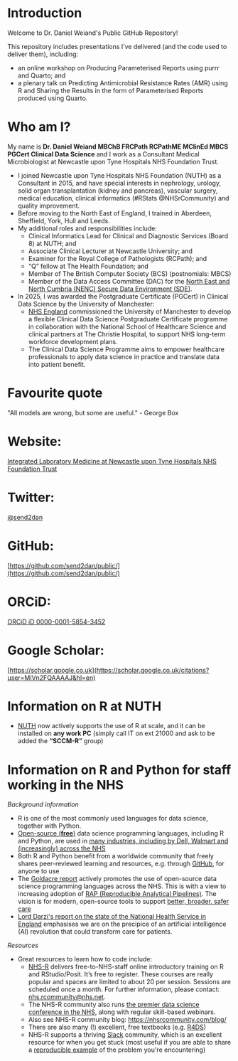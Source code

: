 # Introduction

Welcome to Dr. Daniel Weiand's Public GitHub Repository!

This repository includes presentations I’ve delivered (and the code used to deliver them), including: 
- an online workshop on Producing Parameterised Reports using purrr and Quarto; and 
- a plenary talk on Predicting Antimicrobial Resistance Rates (AMR) using R and Sharing the Results in the form of Parameterised Reports produced using Quarto. 

# Who am I?

My name is **Dr. Daniel Weiand MBChB FRCPath RCPathME MClinEd MBCS PGCert Clinical Data Science** and I work as a Consultant Medical Microbiologist at Newcastle upon Tyne Hospitals NHS Foundation Trust.  
- I joined Newcastle upon Tyne Hospitals NHS Foundation (NUTH) as a Consultant in 2015, and have special interests in nephrology, urology, solid organ transplantation (kidney and pancreas), vascular surgery, medical education, clinical informatics (#RStats @NHSrCommunity) and quality improvement. 
- Before moving to the North East of England, I trained in Aberdeen, Sheffield, York, Hull and Leeds.
- My additional roles and responsibilities include:
  - Clinical Informatics Lead for Clinical and Diagnostic Services (Board 8) at NUTH; and
  - Associate Clinical Lecturer at Newcastle University; and
  - Examiner for the Royal College of Pathologists (RCPath); and
  - “Q” fellow at The Health Foundation; and
  - Member of The British Computer Society (BCS) (postnomials: MBCS)
  - Member of the Data Access Committee (DAC) for the [North East and North Cumbria (NENC) Secure Data Environment (SDE)](https://northeastnorthcumbria.nhs.uk/our-work/secure-data-environment/). 
- In 2025, I was awarded the Postgraduate Certificate (PGCert) in Clinical Data Science by the University of Manchester:
  - [NHS England](https://nshcs.hee.nhs.uk/programmes/clinical-data-science-programme/) commissioned the University of Manchester to develop a flexible Clinical Data Science Postgraduate Certificate programme in collaboration with the National School of Healthcare Science and clinical partners at The Christie Hospital, to support NHS long-term workforce development plans.
  - The Clinical Data Science Programme aims to empower healthcare professionals to apply data science in practice and translate data into patient benefit.

# Favourite quote

"All models are wrong, but some are useful." - George Box

# Website:
[Integrated Laboratory Medicine at Newcastle upon Tyne Hospitals NHS Foundation Trust](https://laboratories.newcastle-hospitals.nhs.uk/)

# Twitter:
[@send2dan](https://twitter.com/send2dan?lang=en)

# GitHub:
[https://github.com/send2dan/public/](https://github.com/send2dan/public/)

# ORCiD:
[ORCiD iD 0000-0001-5854-3452](https://orcid.org/0000-0001-5854-3452)

# Google Scholar:
[https://scholar.google.co.uk](https://scholar.google.co.uk/citations?user=MlVn2FQAAAAJ&hl=en)

# Information on R at NUTH

- [NUTH](https://www.newcastle-hospitals.nhs.uk/) now actively supports the use of R at scale, and it can be installed on **any work PC** (simply call IT on ext 21000 and ask to be added the **“SCCM-R”** group)

# Information on R and Python for staff working in the NHS

*Background information*

- R is one of the most commonly used languages for data science, together with Python.
- [Open-source (**free**)](https://nhsdigital.github.io/rap-community-of-practice/introduction_to_RAP/what-is-open-source/) data science programming languages, including R and Python, are used in [many industries, including by Dell, Walmart and (increasingly) across the NHS](https://posit-dev.github.io/brand-yml/inspiration/)
- Both R and Python benefit from a worldwide community that freely shares peer-reviewed learning and resources, e.g. through [GitHub](https://github.com/send2dan/), for anyone to use
- The [Goldacre report](https://assets.publishing.service.gov.uk/government/uploads/system/uploads/attachment_data/file/1067053/goldacre-review-using-health-data-for-research-and-analysis.pdf) actively promotes the use of open-source data science programming languages across the NHS. This is with a view to increasing adoption of [RAP (Reproducible Analytical Pipelines)](https://nhsdigital.github.io/rap-community-of-practice/introduction_to_RAP/what_is_RAP/). The vision is for modern, open-source tools to support [better, broader, safer care](https://www.gov.uk/government/publications/better-broader-safer-using-health-data-for-research-and-analysis/better-broader-safer-using-health-data-for-research-and-analysis#modern-open-working-methods-for-nhs-data-analysis)
- [Lord Darzi's report on the state of the National Health Service in England](https://www.gov.uk/government/publications/independent-investigation-of-the-nhs-in-england) emphasises we are on the precipice of an artificial intelligence (AI) revolution that could transform care for patients.

*Resources*

- Great resources to learn how to code include:
  - [NHS-R](https://nhsrcommunity.com/contact.html) delivers free-to-NHS-staff online introductory training on R and RStudio/Posit. It’s free to register. These courses are really popular and spaces are limited to about 20 per session. Sessions are scheduled once a month. For further information, please contact: [nhs.rcommunity@nhs.net](mailto:nhs.rcommunity@nhs.net).
  - The NHS-R community also runs [the premier data science conference in the NHS](https://nhsrcommunity.com/contact.html), along with regular skill-based webinars.
  - Also see NHS-R community blog: <https://nhsrcommunity.com/blog/>
  - There are also many (!) excellent, free textbooks (e.g. [R4DS](https://r4ds.hadley.nz/))
  - NHS-R supports a thriving [Slack](https://nhsrcommunity.slack.com/) community, which is an excellent resource for when you get stuck (most useful if you are able to share a [reproducible example](https://community.rstudio.com/t/faq-whats-a-reproducible-example-reprex-and-how-do-i-create-one/5219) of the problem you're encountering)


